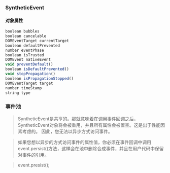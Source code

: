 ### SyntheticEvent

#### 对象属性
```js 
boolean bubbles
boolean cancelable
DOMEventTarget currentTarget
boolean defaultPrevented
number eventPhase
boolean isTrusted
DOMEvent nativeEvent
void preventDefault()
boolean isDefaultPrevented()
void stopPropagation()
boolean isPropagationStopped()
DOMEventTarget target
number timeStamp
string type
```

### 事件池
> SyntheticEvent是共享的。那就意味着在调用事件回调之后，SyntheticEvent对象将会被重用，并且所有属性会被置空。这是出于性能因素考虑的。 因此，您无法以异步方式访问事件。

> 如果您想以异步的方式访问事件的属性值，你必须在事件回调中调用event.persist()方法，这样会在池中删除合成事件，并且在用户代码中保留对事件的引用。

> event.presist();
